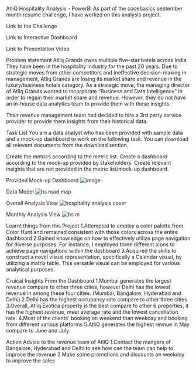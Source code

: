 AtliQ Hospitality Analysis - PowerBI
As part of the codebasics september month resume challenge, I have worked on this analysis project.

Link to the Challenge

Link to Interactive Dashboard

Link to Presentation Video

Problem statement
Atliq Grands owns multiple five-star hotels across India. They have been in the hospitality industry for the past 20 years. Due to strategic moves from other competitors and ineffective decision-making in management, Atliq Grands are losing its market share and revenue in the luxury/business hotels category. As a strategic move, the managing director of Atliq Grands wanted to incorporate “Business and Data Intelligence” in order to regain their market share and revenue. However, they do not have an in-house data analytics team to provide them with these insights.

Their revenue management team had decided to hire a 3rd party service provider to provide them insights from their historical data.

Task List
You are a data analyst who has been provided with sample data and a mock-up dashboard to work on the following task. You can download all relevant documents from the download section.

Create the metrics according to the metric list.
Create a dashboard according to the mock-up provided by stakeholders.
Create relevant insights that are not provided in the metric list/mock-up dashboard.

Provided Mock-up Dashboard
![image](https://github.com/DaKyleeeee/Power-BI-Project/assets/119737029/3a52309c-3080-47eb-9132-b4e2fb9de5e2)

Data Model 
![hs road map](https://github.com/DaKyleeeee/Power-BI-Project/assets/119737029/db40131a-8411-478a-bd44-558d3dc6169d)

Overall Analysis View
![hospitality analysis cover ](https://github.com/DaKyleeeee/Power-BI-Project/assets/119737029/21c8ca5e-9917-4710-8ee7-fd284dda985e)

Monthly Analysis View
![hs m](https://github.com/DaKyleeeee/Power-BI-Project/assets/119737029/6a6ab8c7-8d95-4cb5-aac4-54611868090a)

Learnt things from this Project
1.Attempted to employ a color palette from Color Hunt and remained consistent with those colors across the entire dashboard
2.Gained knowledge on how to effectively utilize page navigation for diverse purposes. For instance, I employed three different icons to achieve page navigations within the dashboard
3.Acquired the skills to construct a novel visual representation, specifically a Calendar visual, by utilizing a matrix table. This versatile visual can be employed for various analytical purposes.

Cruical Insights From the Dashboard
1.Mumbai generates the largest revenue compare to other three cities, however Delhi has the lowest revenue in among these four cities. (Mumbai, Bangalore, Hyderabad and Delhi)
2.Delhi has the highest occupancy rate compare to other three cities 
3.Overall, Atliq Exotica property is the best compare to other 6 properties, it has the highest revenue, meet average rate and the lowest cancellation rate.
4.Most of the clients' booking on weekend than weekday and booking from different various platforms
5.AtliQ generates the highest revnue in May compare to June and July

Action Advice to the revenue team of AtliQ
1.Contact the mangers of Bangalore, Hyderabad and Delhi to see how can the team can help to improce the revenue
2.Make some promotions and discounts on weekday to improve the sales
